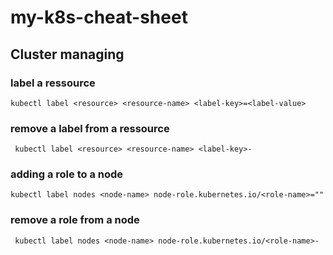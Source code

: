 # my-k8s-cheat-sheet

## Cluster managing 

### label a ressource
``` kubectl label <resource> <resource-name> <label-key>=<label-value> ```

### remove a label from a ressource
``` kubectl label <resource> <resource-name> <label-key>-```

### adding a role to a node 
``` kubectl label nodes <node-name> node-role.kubernetes.io/<role-name>="" ```

### remove a role from a node 
``` kubectl label nodes <node-name> node-role.kubernetes.io/<role-name>-```
